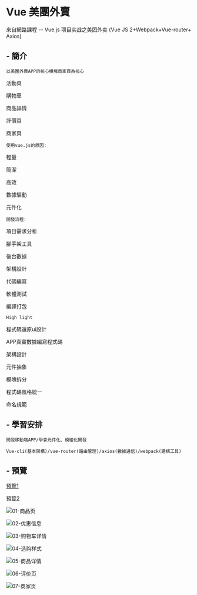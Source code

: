 # Vue 美團外賣

來自網路課程 -- Vue.js 项目实战之美团外卖 (Vue JS 2+Webpack+Vue-router+ Axios)

## - 簡介

`以美團外賣APP的核心模塊商家頁為核心`

活動頁

購物車

商品詳情

評價頁

商家頁

`使用vue.js的原因:`

輕量

簡潔

高效

數據驅動

元件化

`開發流程:`

項目需求分析

腳手架工具

後台數據

架構設計

代碼編寫

軟體測試

編譯打包

`High light`

程式碼還原ui設計

APP真實數據編寫程式碼

架構設計

元件抽象

模塊拆分

程式碼風格統一

命名規範

## - 學習安排

`開發移動端APP/學會元件化、模組化開發`

`Vue-cli(基本架構)/vue-router(路由管理)/axios(數據通信)/webpack(建構工具)`



## - 預覽
[預覽1](https://i.imgur.com/TPWAyjN.mp4)

[預覽2](https://i.imgur.com/ra6iDex.mp4)

![01-商品页](http://bluezyz.com/usr/uploads/2019/10/587669134.png)

![02-优惠信息](http://bluezyz.com/usr/uploads/2019/10/2344939518.png)

![03-购物车详情](http://bluezyz.com/usr/uploads/2019/10/104203074.png)

![04-选购样式](http://bluezyz.com/usr/uploads/2019/10/3358058103.png)

![05-商品详情](http://bluezyz.com/usr/uploads/2019/10/2664403843.png)

![06-评价页](http://bluezyz.com/usr/uploads/2019/10/1336476675.png)

![07-商家页](http://bluezyz.com/usr/uploads/2019/10/656186445.png)
